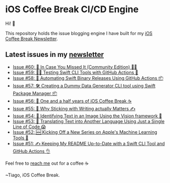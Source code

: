 # iOS Coffee Break CI/CD Engine

Hi! 👋

This repository holds the issue blogging engine I have built for my [iOS Coffee Break Newsletter](https://www.ioscoffeebreak.com).

## Latest issues in my [newsletter](https://www.ioscoffeebreak.com)
* [Issue #60: 👋 In Case You Missed It (Community Edition) 🙆‍♂️](https://www.ioscoffeebreak.com/issue/issue60)
* [Issue #59: 👩‍🔬 Testing Swift CLI Tools with GitHub Actions 🧪](https://www.ioscoffeebreak.com/issue/issue59)
* [Issue #58: 🤖 Automating Swift Binary Releases Using GitHub Actions 📦](https://www.ioscoffeebreak.com/issue/issue58)
* [Issue #57: 🛠 Creating a Dummy Data Generator CLI tool using Swift Package Manager 📦](https://www.ioscoffeebreak.com/issue/issue57)
* [Issue #56: 👶 One and a half years of iOS Coffee Break ☕](https://www.ioscoffeebreak.com/issue/issue56)
* [Issue #55: 🤝 Why Sticking with Writing actually Matters ✍️](https://www.ioscoffeebreak.com/issue/issue55)
* [Issue #54: 🔎 Identifying Text in an Image Using the Vision framework 👀](https://www.ioscoffeebreak.com/issue/issue54)
* [Issue #53: 📝 Translating Text into Another Language Using Just a Single Line of Code 😱](https://www.ioscoffeebreak.com/issue/issue53)
* [Issue #52: 🆕 Kicking Off a New Series on Apple's Machine Learning Tools 🤖](https://www.ioscoffeebreak.com/issue/issue52)
* [Issue #51: ✍️ Keeping My README Up-to-Date with a Swift CLI Tool and GitHub Actions 👌](https://www.ioscoffeebreak.com/issue/issue51)

Feel free to [reach me](mailto:info.ioscoffeebreak@gmail.com) out for a coffee ☕

~Tiago, iOS Coffee Break.